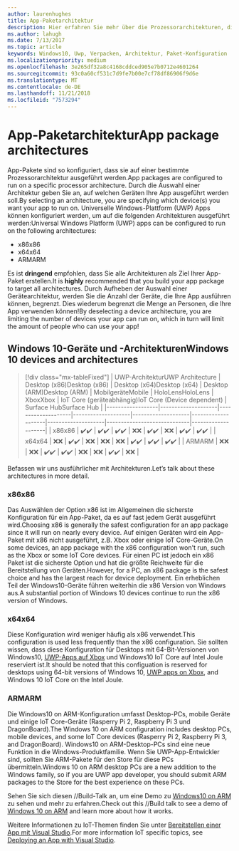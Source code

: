 ```yaml
---
author: laurenhughes
title: App-Paketarchitektur
description: Hier erfahren Sie mehr über die Prozessorarchitekturen, die beim Erstellen des UWP-App-Pakets verwendet werden sollten.
ms.author: lahugh
ms.date: 7/13/2017
ms.topic: article
keywords: Windows10, Uwp, Verpacken, Architektur, Paket-Konfiguration
ms.localizationpriority: medium
ms.openlocfilehash: 3e265df32a8c4168cddced905e7b0712e4601264
ms.sourcegitcommit: 93c0a60cf531c7d9fe7b00e7cf78df86906f9d6e
ms.translationtype: MT
ms.contentlocale: de-DE
ms.lasthandoff: 11/21/2018
ms.locfileid: "7573294"
---
```

# <a name="app-package-architectures"></a><span data-ttu-id="3d1ef-104">App-Paketarchitektur</span><span class="sxs-lookup"><span data-stu-id="3d1ef-104">App package architectures</span></span>

<span data-ttu-id="3d1ef-105">App-Pakete sind so konfiguriert, dass sie auf einer bestimmte Prozessorarchitektur ausgeführt werden.</span><span class="sxs-lookup"><span data-stu-id="3d1ef-105">App packages are configured to run on a specific processor architecture.</span></span> <span data-ttu-id="3d1ef-106">Durch die Auswahl einer Architektur geben Sie an, auf welchen Geräten Ihre App ausgeführt werden soll.</span><span class="sxs-lookup"><span data-stu-id="3d1ef-106">By selecting an architecture, you are specifying which device(s) you want your app to run on.</span></span> <span data-ttu-id="3d1ef-107">Universelle Windows-Plattform (UWP) Apps können konfiguriert werden, um auf die folgenden Architekturen ausgeführt werden:</span><span class="sxs-lookup"><span data-stu-id="3d1ef-107">Universal Windows Platform (UWP) apps can be configured to run on the following architectures:</span></span>
- <span data-ttu-id="3d1ef-108">x86</span><span class="sxs-lookup"><span data-stu-id="3d1ef-108">x86</span></span>
- <span data-ttu-id="3d1ef-109">x64</span><span class="sxs-lookup"><span data-stu-id="3d1ef-109">x64</span></span>
- <span data-ttu-id="3d1ef-110">ARM</span><span class="sxs-lookup"><span data-stu-id="3d1ef-110">ARM</span></span>

<span data-ttu-id="3d1ef-111">Es ist **dringend** empfohlen, dass Sie alle Architekturen als Ziel Ihrer App-Paket erstellen.</span><span class="sxs-lookup"><span data-stu-id="3d1ef-111">It is **highly** recommended that you build your app package to target all architectures.</span></span> <span data-ttu-id="3d1ef-112">Durch Aufheben der Auswahl einer Gerätearchitektur, werden Sie die Anzahl der Geräte, die Ihre App ausführen können, begrenzt. Dies wiederum begrenzt die Menge an Personen, die Ihre App verwenden können!</span><span class="sxs-lookup"><span data-stu-id="3d1ef-112">By deselecting a device architecture, you are limiting the number of devices your app can run on, which in turn will limit the amount of people who can use your app!</span></span>

## <a name="windows-10-devices-and-architectures"></a><span data-ttu-id="3d1ef-113">Windows 10-Geräte und -Architekturen</span><span class="sxs-lookup"><span data-stu-id="3d1ef-113">Windows 10 devices and architectures</span></span>

> [!div class="mx-tableFixed"]
| <span data-ttu-id="3d1ef-114">UWP-Architektur</span><span class="sxs-lookup"><span data-stu-id="3d1ef-114">UWP Architecture</span></span> | <span data-ttu-id="3d1ef-115">Desktop (x86)</span><span class="sxs-lookup"><span data-stu-id="3d1ef-115">Desktop (x86)</span></span>      | <span data-ttu-id="3d1ef-116">Desktop (x64)</span><span class="sxs-lookup"><span data-stu-id="3d1ef-116">Desktop (x64)</span></span>      | <span data-ttu-id="3d1ef-117">Desktop (ARM)</span><span class="sxs-lookup"><span data-stu-id="3d1ef-117">Desktop (ARM)</span></span>      | <span data-ttu-id="3d1ef-118">Mobilgeräte</span><span class="sxs-lookup"><span data-stu-id="3d1ef-118">Mobile</span></span>             | <span data-ttu-id="3d1ef-119">HoloLens</span><span class="sxs-lookup"><span data-stu-id="3d1ef-119">HoloLens</span></span>           | <span data-ttu-id="3d1ef-120">Xbox</span><span class="sxs-lookup"><span data-stu-id="3d1ef-120">Xbox</span></span>               | <span data-ttu-id="3d1ef-121">IoT Core (geräteabhängig)</span><span class="sxs-lookup"><span data-stu-id="3d1ef-121">IoT Core (Device dependent)</span></span> | <span data-ttu-id="3d1ef-122">Surface Hub</span><span class="sxs-lookup"><span data-stu-id="3d1ef-122">Surface Hub</span></span>        |
|------------------|--------------------|--------------------|--------------------|--------------------|--------------------|--------------------|-----------------------------|--------------------|
| <span data-ttu-id="3d1ef-123">x86</span><span class="sxs-lookup"><span data-stu-id="3d1ef-123">x86</span></span>              | <span data-ttu-id="3d1ef-124">:heavy_check_mark:</span><span class="sxs-lookup"><span data-stu-id="3d1ef-124">:heavy_check_mark:</span></span> | <span data-ttu-id="3d1ef-125">:heavy_check_mark:</span><span class="sxs-lookup"><span data-stu-id="3d1ef-125">:heavy_check_mark:</span></span> | <span data-ttu-id="3d1ef-126">:heavy_check_mark:</span><span class="sxs-lookup"><span data-stu-id="3d1ef-126">:heavy_check_mark:</span></span> | <span data-ttu-id="3d1ef-127">:x:</span><span class="sxs-lookup"><span data-stu-id="3d1ef-127">:x:</span></span>                | <span data-ttu-id="3d1ef-128">:heavy_check_mark:</span><span class="sxs-lookup"><span data-stu-id="3d1ef-128">:heavy_check_mark:</span></span> | <span data-ttu-id="3d1ef-129">:x:</span><span class="sxs-lookup"><span data-stu-id="3d1ef-129">:x:</span></span>                | <span data-ttu-id="3d1ef-130">:heavy_check_mark:</span><span class="sxs-lookup"><span data-stu-id="3d1ef-130">:heavy_check_mark:</span></span>          | <span data-ttu-id="3d1ef-131">:heavy_check_mark:</span><span class="sxs-lookup"><span data-stu-id="3d1ef-131">:heavy_check_mark:</span></span> |
| <span data-ttu-id="3d1ef-132">x64</span><span class="sxs-lookup"><span data-stu-id="3d1ef-132">x64</span></span>              | <span data-ttu-id="3d1ef-133">:x:</span><span class="sxs-lookup"><span data-stu-id="3d1ef-133">:x:</span></span>                | <span data-ttu-id="3d1ef-134">:heavy_check_mark:</span><span class="sxs-lookup"><span data-stu-id="3d1ef-134">:heavy_check_mark:</span></span> | <span data-ttu-id="3d1ef-135">:x:</span><span class="sxs-lookup"><span data-stu-id="3d1ef-135">:x:</span></span>                | <span data-ttu-id="3d1ef-136">:x:</span><span class="sxs-lookup"><span data-stu-id="3d1ef-136">:x:</span></span>                | <span data-ttu-id="3d1ef-137">:x:</span><span class="sxs-lookup"><span data-stu-id="3d1ef-137">:x:</span></span>                | <span data-ttu-id="3d1ef-138">:heavy_check_mark:</span><span class="sxs-lookup"><span data-stu-id="3d1ef-138">:heavy_check_mark:</span></span> | <span data-ttu-id="3d1ef-139">:heavy_check_mark:</span><span class="sxs-lookup"><span data-stu-id="3d1ef-139">:heavy_check_mark:</span></span>          | <span data-ttu-id="3d1ef-140">:heavy_check_mark:</span><span class="sxs-lookup"><span data-stu-id="3d1ef-140">:heavy_check_mark:</span></span> |
| <span data-ttu-id="3d1ef-141">ARM</span><span class="sxs-lookup"><span data-stu-id="3d1ef-141">ARM</span></span>              | <span data-ttu-id="3d1ef-142">:x:</span><span class="sxs-lookup"><span data-stu-id="3d1ef-142">:x:</span></span>                | <span data-ttu-id="3d1ef-143">:x:</span><span class="sxs-lookup"><span data-stu-id="3d1ef-143">:x:</span></span>                | <span data-ttu-id="3d1ef-144">:heavy_check_mark:</span><span class="sxs-lookup"><span data-stu-id="3d1ef-144">:heavy_check_mark:</span></span> | <span data-ttu-id="3d1ef-145">:heavy_check_mark:</span><span class="sxs-lookup"><span data-stu-id="3d1ef-145">:heavy_check_mark:</span></span> | <span data-ttu-id="3d1ef-146">:x:</span><span class="sxs-lookup"><span data-stu-id="3d1ef-146">:x:</span></span>                | <span data-ttu-id="3d1ef-147">:x:</span><span class="sxs-lookup"><span data-stu-id="3d1ef-147">:x:</span></span>                | <span data-ttu-id="3d1ef-148">:heavy_check_mark:</span><span class="sxs-lookup"><span data-stu-id="3d1ef-148">:heavy_check_mark:</span></span>          | <span data-ttu-id="3d1ef-149">:x:</span><span class="sxs-lookup"><span data-stu-id="3d1ef-149">:x:</span></span>                |
 

<span data-ttu-id="3d1ef-150">Befassen wir uns ausführlicher mit Architekturen.</span><span class="sxs-lookup"><span data-stu-id="3d1ef-150">Let’s talk about these architectures in more detail.</span></span> 

### <a name="x86"></a><span data-ttu-id="3d1ef-151">x86</span><span class="sxs-lookup"><span data-stu-id="3d1ef-151">x86</span></span>
<span data-ttu-id="3d1ef-152">Das Auswählen der Option x86 ist im Allgemeinen die sicherste Konfiguration für ein App-Paket, da es auf fast jedem Gerät ausgeführt wird.</span><span class="sxs-lookup"><span data-stu-id="3d1ef-152">Choosing x86 is generally the safest configuration for an app package since it will run on nearly every device.</span></span> <span data-ttu-id="3d1ef-153">Auf einigen Geräten wird ein App-Paket mit x86 nicht ausgeführt, z.B. Xbox oder einige IoT Core-Geräte.</span><span class="sxs-lookup"><span data-stu-id="3d1ef-153">On some devices, an app package with the x86 configuration won't run, such as the Xbox or some IoT Core devices.</span></span> <span data-ttu-id="3d1ef-154">Für einen PC ist jedoch ein x86 Paket ist die sicherste Option und hat die größte Reichweite für die Bereitstellung von Geräten.</span><span class="sxs-lookup"><span data-stu-id="3d1ef-154">However, for a PC, an x86 package is the safest choice and has the largest reach for device deployment.</span></span> <span data-ttu-id="3d1ef-155">Ein erheblichen Teil der Windows10-Geräte führen weiterhin die x86 Version von Windows aus.</span><span class="sxs-lookup"><span data-stu-id="3d1ef-155">A substantial portion of Windows 10 devices continue to run the x86 version of Windows.</span></span> 

### <a name="x64"></a><span data-ttu-id="3d1ef-156">x64</span><span class="sxs-lookup"><span data-stu-id="3d1ef-156">x64</span></span>
<span data-ttu-id="3d1ef-157">Diese Konfiguration wird weniger häufig als x86 verwendet.</span><span class="sxs-lookup"><span data-stu-id="3d1ef-157">This configuration is used less frequently than the x86 configuration.</span></span> <span data-ttu-id="3d1ef-158">Sie sollten wissen, dass diese Konfiguration für Desktops mit 64-Bit-Versionen von Windows10, [UWP-Apps auf Xbox](https://docs.microsoft.com/windows/uwp/xbox-apps/system-resource-allocation) und Windows10 IoT Core auf Intel Joule reserviert ist.</span><span class="sxs-lookup"><span data-stu-id="3d1ef-158">It should be noted that this configuation is reserved for desktops using 64-bit versions of Windows 10, [UWP apps on Xbox](https://docs.microsoft.com/windows/uwp/xbox-apps/system-resource-allocation), and Windows 10 IoT Core on the Intel Joule.</span></span>

### <a name="arm"></a><span data-ttu-id="3d1ef-159">ARM</span><span class="sxs-lookup"><span data-stu-id="3d1ef-159">ARM</span></span>
<span data-ttu-id="3d1ef-160">Die Windows10 on ARM-Konfiguration umfasst Desktop-PCs, mobile Geräte und einige IoT Core-Geräte (Rasperry Pi 2, Raspberry Pi 3 und DragonBoard).</span><span class="sxs-lookup"><span data-stu-id="3d1ef-160">The Windows 10 on ARM configuration includes desktop PCs, mobile devices, and some IoT Core devices (Rasperry Pi 2, Raspberry Pi 3, and DragonBoard).</span></span> <span data-ttu-id="3d1ef-161">Windows10 on ARM-Desktop-PCs sind eine neue Funktion in die Windows-Produktfamilie. Wenn Sie UWP-App-Entwickler sind, sollten Sie ARM-Pakete für den Store für diese PCs übermitteln.</span><span class="sxs-lookup"><span data-stu-id="3d1ef-161">Windows 10 on ARM desktop PCs are a new addition to the Windows family, so if you are UWP app developer, you should submit ARM packages to the Store for the best experience on these PCs.</span></span> 

<span data-ttu-id="3d1ef-162">Sehen Sie sich diesen //Build-Talk an, um eine Demo zu [Windows10 on ARM](https://channel9.msdn.com/Events/Build/2017/P4171) zu sehen und mehr zu erfahren.</span><span class="sxs-lookup"><span data-stu-id="3d1ef-162">Check out this //Build talk to see a demo of [Windows 10 on ARM](https://channel9.msdn.com/Events/Build/2017/P4171) and learn more about how it works.</span></span> 

<span data-ttu-id="3d1ef-163">Weitere Informationen zu IoT-Themen finden Sie unter [Bereitstellen einer App mit Visual Studio](https://developer.microsoft.com/windows/iot/Docs/AppDeployment).</span><span class="sxs-lookup"><span data-stu-id="3d1ef-163">For more information IoT specific topics, see [Deploying an App with Visual Studio](https://developer.microsoft.com/windows/iot/Docs/AppDeployment).</span></span>
